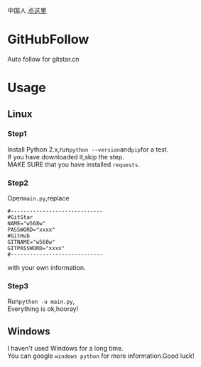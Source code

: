 中国人 [点这里](README_CN.md)
# GitHubFollow
Auto follow for gitstar.cn
# Usage
## Linux
### Step1
Install Python 2.x,run```python --version```and```pip```for a test.  
If you have downloaded it,skip the step.  
MAKE SURE that you have installed ```requests```.
### Step2
Open```main.py```,replace  
```
#-----------------------------
#GitStar
NAME="w568w"
PASSWORD="xxxx"
#GitHub
GITNAME="w568w"
GITPASSWORD="xxxx"
#-----------------------------
```
with your own information.
### Step3
Run```python -u main.py```,  
Everything is ok,hooray!
## Windows
I haven't used Windows for a long time.  
You can google ```windows python``` for more information.Good luck!


